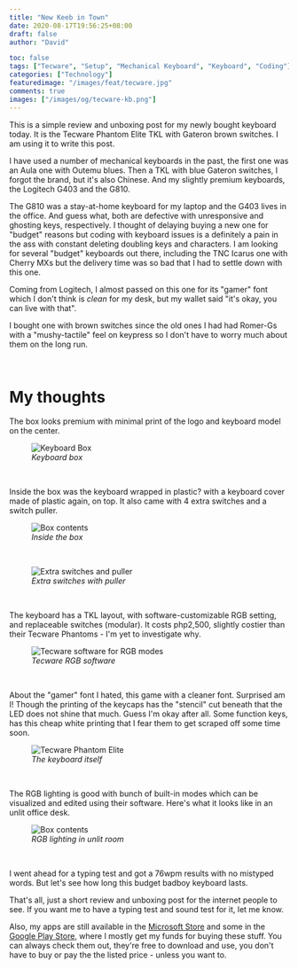 ```yaml
---
title: "New Keeb in Town"
date: 2020-08-17T19:56:25+08:00
draft: false
author: "David"

toc: false
tags: ["Tecware", "Setup", "Mechanical Keyboard", "Keyboard", "Coding"]
categories: ["Technology"]
featuredimage: "/images/feat/tecware.jpg"
comments: true
images: ["/images/og/tecware-kb.png"]
---
```


This is a simple review and unboxing post for my newly bought keyboard today. It is the Tecware Phantom Elite TKL with Gateron brown switches. I am using it to write this post.

I have used a number of mechanical keyboards in the past, the first one was an Aula one with Outemu blues. Then a TKL with blue Gateron switches, I forgot the brand, but it's also Chinese. And my slightly premium keyboards, the Logitech G403 and the G810.

The G810 was a stay-at-home keyboard for my laptop and the G403 lives in the office. And guess what, both are defective with unresponsive and ghosting keys, respectively. I thought of delaying buying a new one for "budget" reasons but coding with keyboard issues is a definitely a pain in the ass with constant deleting doubling keys and characters. I am looking for several "budget" keyboards out there, including the TNC Icarus one with Cherry MXs but the delivery time was so bad that I had to settle down with this one.

Coming from Logitech, I almost passed on this one for its "gamer" font which I don't think is _clean_ for my desk, but my wallet said "it's okay, you can live with that".

I bought one with brown switches since the old ones I had had Romer-Gs with a "mushy-tactile" feel on keypress so I don't have to worry much about them on the long run.

</br>
<h1>My thoughts</h1>

The box looks premium with minimal print of the logo and keyboard model on the center.

<figure class="image">
<img src="/images/08-20/new-kb/box.jpg" alt="Keyboard Box">
  <figcaption><em>Keyboard box</em></figcaption>
</figure>
</br>

Inside the box was the keyboard wrapped in plastic? with a keyboard cover made of plastic again, on top. It also came with 4 extra switches and a switch puller.

<figure class="image">
<img src="/images/08-20/new-kb/inside.jpg" alt="Box contents">
  <figcaption><em>Inside the box</em></figcaption>
</figure>
</br>

<figure class="image">
<img src="/images/08-20/new-kb/free-switches-puller.jpg" alt="Extra switches and puller">
  <figcaption><em>Extra switches with puller</em></figcaption>
</figure>
</br>

The keyboard has a TKL layout, with software-customizable RGB setting, and replaceable switches (modular). It costs php2,500, slightly costier than their Tecware Phantoms - I'm yet to investigate why.

<figure class="image">
<img src="/images/08-20/new-kb/tecware-rgb-software.png" alt="Tecware software for RGB modes">
  <figcaption><em>Tecware RGB software</em></figcaption>
</figure>
</br>

About the "gamer" font I hated, this game with a cleaner font. Surprised am I! Though the printing of the keycaps has the "stencil" cut beneath that the LED does not shine that much. Guess I'm okay after all. Some function keys, has this cheap white printing that I fear them to get scraped off some time soon.

<figure class="image">
<img src="/images/08-20/new-kb/keyboard.jpg" alt="Tecware Phantom Elite">
  <figcaption><em>The keyboard itself</em></figcaption>
</figure>
</br>

The RGB lighting is good with bunch of built-in modes which can be visualized and edited using their software. Here's what it looks like in an unlit office desk.

<figure class="image">
<img src="/images/08-20/new-kb/rgb.jpg" alt="Box contents">
  <figcaption><em>RGB lighting in unlit room</em></figcaption>
</figure>
</br>

I went ahead for a typing test and got a 76wpm results with no mistyped words. But let's see how long this budget badboy keyboard lasts.

That's all, just a short review and unboxing post for the internet people to see. If you want me to have a typing test and sound test for it, let me know.

Also, my apps are still available in the <a href="ms-windows-store:publisher?name=Red David" target="_blank">Microsoft Store</a> and some in the <a href="https://play.google.com/store/apps/dev?id=5465762079490576029" target="_blank">Google Play Store</a>, where I mostly get my funds for buying these stuff. You can always check them out, they're free to download and use, you don't have to buy or pay the the listed price - unless you want to.
